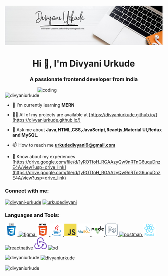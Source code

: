 ![logo](https://github.com/divyaniurkude/DivyaniUrkude/blob/main/img.jpeg)
<h1 align="center">Hi 👋, I'm Divyani Urkude</h1>
<h3 align="center">A passionate frontend developer from India</h3>

<img align="right" alt="coding" width="400" src="https://images.static-collegedunia.com/public/image//f57c4d1979de06e49b1dd15d02ecd231.gif">

<p align="left"> <img src="https://komarev.com/ghpvc/?username=divyaniurkude&label=Profile%20views&color=0e75b6&style=flat" alt="divyaniurkude" /> </p>

- 🌱 I’m currently learning **MERN**

- 👨‍💻 All of my projects are available at [https://divyaniurkude.github.io/](https://divyaniurkude.github.io/)

- 💬 Ask me about **Java,HTML,CSS,JavaScript,Reactjs,Material UI,Redux and MySQL.**

- 📫 How to reach me **urkudedivyani9@gmail.com**

- 📄 Know about my experiences [https://drive.google.com/file/d/1yROTfoH_RGAAzyQw9nRTnG6uquDnzE4A/view?usp=drive_link](https://drive.google.com/file/d/1yROTfoH_RGAAzyQw9nRTnG6uquDnzE4A/view?usp=drive_link)

<h3 align="left">Connect with me:</h3>
<p align="left">
<a href="https://linkedin.com/in/divyani-urkude" target="blank"><img align="center" src="https://raw.githubusercontent.com/rahuldkjain/github-profile-readme-generator/master/src/images/icons/Social/linked-in-alt.svg" alt="divyani-urkude" height="30" width="40" /></a>
<a href="https://www.leetcode.com/urkudedivyani" target="blank"><img align="center" src="https://raw.githubusercontent.com/rahuldkjain/github-profile-readme-generator/master/src/images/icons/Social/leet-code.svg" alt="urkudedivyani" height="30" width="40" /></a>
</p>

<h3 align="left">Languages and Tools:</h3>
<p align="left"> <a href="https://www.w3schools.com/css/" target="_blank" rel="noreferrer"> <img src="https://raw.githubusercontent.com/devicons/devicon/master/icons/css3/css3-original-wordmark.svg" alt="css3" width="40" height="40"/> </a> <a href="https://www.figma.com/" target="_blank" rel="noreferrer"> <img src="https://www.vectorlogo.zone/logos/figma/figma-icon.svg" alt="figma" width="40" height="40"/> </a> <a href="https://www.w3.org/html/" target="_blank" rel="noreferrer"> <img src="https://raw.githubusercontent.com/devicons/devicon/master/icons/html5/html5-original-wordmark.svg" alt="html5" width="40" height="40"/> </a> <a href="https://www.java.com" target="_blank" rel="noreferrer"> <img src="https://raw.githubusercontent.com/devicons/devicon/master/icons/java/java-original.svg" alt="java" width="40" height="40"/> </a> <a href="https://developer.mozilla.org/en-US/docs/Web/JavaScript" target="_blank" rel="noreferrer"> <img src="https://raw.githubusercontent.com/devicons/devicon/master/icons/javascript/javascript-original.svg" alt="javascript" width="40" height="40"/> </a> <a href="https://www.mysql.com/" target="_blank" rel="noreferrer"> <img src="https://raw.githubusercontent.com/devicons/devicon/master/icons/mysql/mysql-original-wordmark.svg" alt="mysql" width="40" height="40"/> </a> <a href="https://nodejs.org" target="_blank" rel="noreferrer"> <img src="https://raw.githubusercontent.com/devicons/devicon/master/icons/nodejs/nodejs-original-wordmark.svg" alt="nodejs" width="40" height="40"/> </a> <a href="https://www.photoshop.com/en" target="_blank" rel="noreferrer"> <img src="https://raw.githubusercontent.com/devicons/devicon/master/icons/photoshop/photoshop-line.svg" alt="photoshop" width="40" height="40"/> </a> <a href="https://postman.com" target="_blank" rel="noreferrer"> <img src="https://www.vectorlogo.zone/logos/getpostman/getpostman-icon.svg" alt="postman" width="40" height="40"/> </a> <a href="https://reactjs.org/" target="_blank" rel="noreferrer"> <img src="https://raw.githubusercontent.com/devicons/devicon/master/icons/react/react-original-wordmark.svg" alt="react" width="40" height="40"/> </a> <a href="https://reactnative.dev/" target="_blank" rel="noreferrer"> <img src="https://reactnative.dev/img/header_logo.svg" alt="reactnative" width="40" height="40"/> </a> <a href="https://redux.js.org" target="_blank" rel="noreferrer"> <img src="https://raw.githubusercontent.com/devicons/devicon/master/icons/redux/redux-original.svg" alt="redux" width="40" height="40"/> </a> <a href="https://www.adobe.com/products/xd.html" target="_blank" rel="noreferrer"> <img src="https://cdn.worldvectorlogo.com/logos/adobe-xd.svg" alt="xd" width="40" height="40"/> </a> </p>

<p><img align="left" src="https://github-readme-stats.vercel.app/api/top-langs?username=divyaniurkude&show_icons=true&locale=en&layout=compact" alt="divyaniurkude" /></p>

<p>&nbsp;<img align="center" src="https://github-readme-stats.vercel.app/api?username=divyaniurkude&show_icons=true&locale=en" alt="divyaniurkude" /></p>

<p><img align="center" src="https://github-readme-streak-stats.herokuapp.com/?user=divyaniurkude&" alt="divyaniurkude" /></p>
